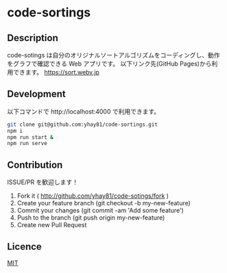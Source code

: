 # code-sortings

## Description

code-sotings は自分のオリジナルソートアルゴリズムをコーディングし、動作をグラフで確認できる Web アプリです。
以下リンク先(GitHub Pages)から利用できます。
https://sort.webv.jp

## Development

以下コマンドで http://localhost:4000 で利用できます。

```sh
git clone git@github.com:yhay81/code-sortings.git
npm i
npm run start &
npm run serve
```

## Contribution

ISSUE/PR を歓迎します！

1. Fork it ( http://github.com/yhay81/code-sotings/fork )
2. Create your feature branch (git checkout -b my-new-feature)
3. Commit your changes (git commit -am 'Add some feature')
4. Push to the branch (git push origin my-new-feature)
5. Create new Pull Request

## Licence

[MIT](https://github.com/yhay81/coding-sotings/blob/master/LICENCE)

